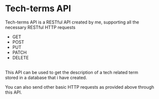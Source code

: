 # Tech-terms API

Tech-terms API is a RESTful API created by me, supporting all the necessary RESTful HTTP requests <br>
<ul>
  <li>GET</li>
  <li>POST</li>
  <li>PUT</li>
  <li>PATCH</li>
  <li>DELETE</li>
 </ul> 
<br>
This API can be used to get the description of a tech related term <br>stored in a database that i have created. 

You can also send other basic HTTP requests as provided above through this API.
